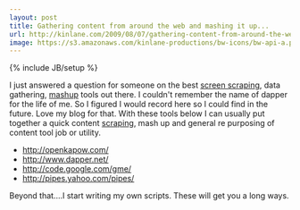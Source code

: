 ```yaml
---
layout: post
title: Gathering content from around the web and mashing it up...
url: http://kinlane.com/2009/08/07/gathering-content-from-around-the-web-and-mashing-it-up/
image: https://s3.amazonaws.com/kinlane-productions/bw-icons/bw-api-a.png
---
```

{% include JB/setup %}
<p>
     I just answered a question for someone on the best <a class="zem_slink" title="Screen scraping" rel="wikipedia" href="http://en.wikipedia.org/wiki/Screen_scraping">screen scraping</a>, data gathering, <a class="zem_slink" title="Mashup (web application hybrid)" rel="wikipedia" href="http://en.wikipedia.org/wiki/Mashup_%28web_application_hybrid%29">mashup</a> tools out there. I couldn't remember the name of dapper for the life of me. So I figured I would record here so I could find in the future. Love my blog for that. With these tools below I can usually put together a quick content <a class="zem_slink" title="Web scraping" rel="wikipedia" href="http://en.wikipedia.org/wiki/Web_scraping">scraping</a>, mash up and general re purposing of content tool job or utility.
</p>
<ul class="mainlist">
     <li>
          <a href="http://openkapow.com/">http://openkapow.com/</a>
     </li>
     <li>
          <a href="http://www.dapper.net/">http://www.dapper.net/</a>
     </li>
     <li>
          <a href="http://code.google.com/gme/">http://code.google.com/gme/</a>
     </li>
     <li>
          <a href="http://pipes.yahoo.com/pipes/">http://pipes.yahoo.com/pipes/</a>
     </li>
</ul>
<p>
     Beyond that....I start writing my own scripts. These will get you a long ways.
</p>